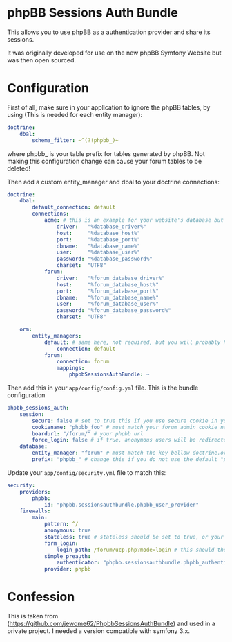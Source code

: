 # phpBB Sessions Auth Bundle

This allows you to use phpBB as a authentication provider and share its sessions.

It was originally developed for use on the new phpBB Symfony Website but was then open sourced.


Configuration
=============

First of all, make sure in your application to ignore the phpBB tables, by using (This is needed for each entity manager):

```yaml
doctrine:
    dbal:
        schema_filter: ~^(?!phpbb_)~
```        
where phpbb_ is your table prefix for tables generated by phpBB. Not making this configuration change can cause your forum tables to be deleted!

Then add a custom entity_manager and dbal to your doctrine connections:
```yaml
doctrine:
    dbal:
        default_connection: default
        connections:
            acme: # this is an example for your website's database but it's not required
                driver:   "%database_driver%"
                host:     "%database_host%"
                port:     "%database_port%"
                dbname:   "%database_name%"
                user:     "%database_user%"
                password: "%database_password%"
                charset:  "UTF8"
            forum:
                driver:   "%forum_database_driver%"
                host:     "%forum_database_host%"
                port:     "%forum_database_port%"
                dbname:   "%forum_database_name%"
                user:     "%forum_database_user%"
                password: "%forum_database_password%"
                charset:  "UTF8"

    orm:
        entity_managers:
            default: # same here, not required, but you will probably have this in your configuration
                connection: default 
            forum:
                connection: forum
                mappings:
                    phpbbSessionsAuthBundle: ~
```

Then add this in your `app/config/config.yml` file. This is the bundle configuration
```yaml
phpbb_sessions_auth:
    session:
        secure: false # set to true this if you use secure cookie in your php admin configuration
        cookiename: "phpbb_foo" # must match your forum admin cookie name configuration
        boardurl: "/forum/" # your phpbb url
        force_login: false # if true, anonymous users will be redirected to the login page
    database:
        entity_manager: "forum" # must match the key bellow doctrine.orm.entity_managers
        prefix: "phpbb_" # change this if you do not use the default "phpbb_" prefix
```

Update your `app/config/security.yml` file to match this:
```yaml
security:
    providers:
        phpbb: 
            id: "phpbb.sessionsauthbundle.phpbb_user_provider"
    firewalls:
        main:
            pattern: ^/
            anonymous: true
            stateless: true # stateless should be set to true, or your symfony user may be stored in the session even if you logged out from the phpbb instance 
            form_login:
                login_path: /forum/ucp.php?mode=login # this should theorically not be set, but if not returns a 500 instead a 403, see https://github.com/symfony/symfony/issues/8467 for more informations
            simple_preauth:
                authenticator: "phpbb.sessionsauthbundle.phpbb_authenticator"
            provider: phpbb
```

Confession
==========

This is taken from (https://github.com/jewome62/PhpbbSessionsAuthBundle) and used in a
private project. I needed a version compatible with symfony 3.x.
